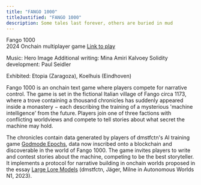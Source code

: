 ```yaml
---
title: "FANGO 1000"
titleJustified: "FANGO 1000"
description: Some tales last forever, others are buried in mud
---
```


Fango 1000<span class="dc-hide-on-large"><br>2024</span>
Onchain multiplayer game
<span class="dc-hide-on-small"><a href="https://fango1000.dmstfctn.net/" target="_blank">Link to play</a></span>

Music: Hero Image
Additional writing: Mina Amiri Kalvoey
Solidity development: Paul Seidler

Exhibited: Etopia (Zaragoza), Koelhuis (Eindhoven)
<span class="dc-hide-on-large"><br></span>

Fango 1000 is an onchain text game where players compete for narrative control. The game is set in the fictional Italian village of Fango circa 1173, where a trove containing a thousand chronicles has suddenly appeared inside a monastery − each describing the training of a mysterious 'machine intelligence' from the future. Players join one of three factions with conflicting worldviews and compete to tell stories about what secret the machine may hold.

The chronicles contain data generated by players of dmstfctn's AI training game <a href="https://dmstfctn.net/related-matters/godmode-epochs/" target="_blank">Godmode Epochs</a>, data now inscribed onto a blockchain and discoverable in the world of Fango 1000. The game invites players to write and contest stories about the machine, competing to be the best storyteller. It implements a protocol for narrative building in onchain worlds proposed in the essay <a href="https://aw.network/posts/large-lore-models" target="_blank">Large Lore Models</a> (dmstfctn, Jäger, Milne in Autonomous Worlds N1, 2023).